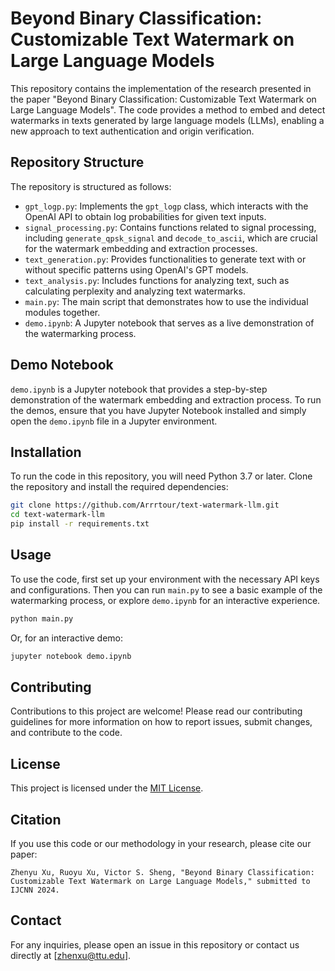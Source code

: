 # Beyond Binary Classification: Customizable Text Watermark on Large Language Models

This repository contains the implementation of the research presented in the paper "Beyond Binary Classification: Customizable Text Watermark on Large Language Models". The code provides a method to embed and detect watermarks in texts generated by large language models (LLMs), enabling a new approach to text authentication and origin verification.

## Repository Structure

The repository is structured as follows:

- `gpt_logp.py`: Implements the `gpt_logp` class, which interacts with the OpenAI API to obtain log probabilities for given text inputs.
- `signal_processing.py`: Contains functions related to signal processing, including `generate_qpsk_signal` and `decode_to_ascii`, which are crucial for the watermark embedding and extraction processes.
- `text_generation.py`: Provides functionalities to generate text with or without specific patterns using OpenAI's GPT models.
- `text_analysis.py`: Includes functions for analyzing text, such as calculating perplexity and analyzing text watermarks.
- `main.py`: The main script that demonstrates how to use the individual modules together.
- `demo.ipynb`: A Jupyter notebook that serves as a live demonstration of the watermarking process.

## Demo Notebook

`demo.ipynb` is a Jupyter notebook that provides a step-by-step demonstration of the watermark embedding and extraction process. To run the demos, ensure that you have Jupyter Notebook installed and simply open the `demo.ipynb` file in a Jupyter environment.

## Installation

To run the code in this repository, you will need Python 3.7 or later. Clone the repository and install the required dependencies:

```bash
git clone https://github.com/Arrrtour/text-watermark-llm.git
cd text-watermark-llm
pip install -r requirements.txt
```

## Usage

To use the code, first set up your environment with the necessary API keys and configurations. Then you can run `main.py` to see a basic example of the watermarking process, or explore `demo.ipynb` for an interactive experience.

```bash
python main.py
```

Or, for an interactive demo:

```bash
jupyter notebook demo.ipynb
```

## Contributing

Contributions to this project are welcome! Please read our contributing guidelines for more information on how to report issues, submit changes, and contribute to the code.

## License

This project is licensed under the [MIT License](LICENSE).

## Citation

If you use this code or our methodology in your research, please cite our paper:

```
Zhenyu Xu, Ruoyu Xu, Victor S. Sheng, "Beyond Binary Classification: Customizable Text Watermark on Large Language Models," submitted to IJCNN 2024.
```

## Contact

For any inquiries, please open an issue in this repository or contact us directly at [zhenxu@ttu.edu].

